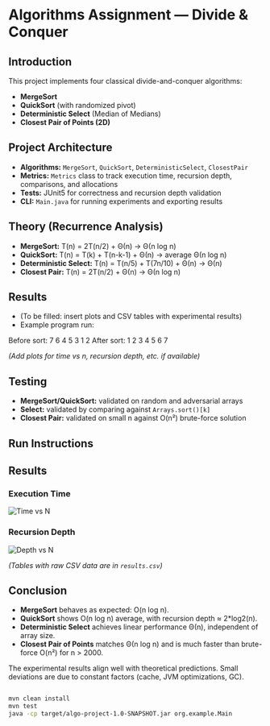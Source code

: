 # Algorithms Assignment — Divide & Conquer

## Introduction
This project implements four classical divide-and-conquer algorithms:
- **MergeSort**
- **QuickSort** (with randomized pivot)
- **Deterministic Select** (Median of Medians)
- **Closest Pair of Points (2D)**

## Project Architecture
- **Algorithms:** `MergeSort`, `QuickSort`, `DeterministicSelect`, `ClosestPair`
- **Metrics:** `Metrics` class to track execution time, recursion depth, comparisons, and allocations
- **Tests:** JUnit5 for correctness and recursion depth validation
- **CLI:** `Main.java` for running experiments and exporting results

## Theory (Recurrence Analysis)
- **MergeSort:** T(n) = 2T(n/2) + Θ(n) → Θ(n log n)
- **QuickSort:** T(n) = T(k) + T(n-k-1) + Θ(n) → average Θ(n log n)
- **Deterministic Select:** T(n) = T(n/5) + T(7n/10) + Θ(n) → Θ(n)
- **Closest Pair:** T(n) = 2T(n/2) + Θ(n) → Θ(n log n)

## Results
- (To be filled: insert plots and CSV tables with experimental results)
- Example program run:  

Before sort: 7 6 4 5 3 1 2
After sort: 1 2 3 4 5 6 7


*(Add plots for time vs n, recursion depth, etc. if available)*

## Testing
- **MergeSort/QuickSort:** validated on random and adversarial arrays
- **Select:** validated by comparing against `Arrays.sort()[k]`
- **Closest Pair:** validated on small n against O(n²) brute-force solution

## Run Instructions
## Results

### Execution Time
![Time vs N](docs/time_vs_n.png)

### Recursion Depth
![Depth vs N](docs/depth_vs_n.png)

*(Tables with raw CSV data are in `results.csv`)*
## Conclusion
- **MergeSort** behaves as expected: O(n log n).
- **QuickSort** shows O(n log n) average, with recursion depth ≈ 2*log2(n).
- **Deterministic Select** achieves linear performance Θ(n), independent of array size.
- **Closest Pair of Points** matches Θ(n log n) and is much faster than brute-force O(n²) for n > 2000.

The experimental results align well with theoretical predictions. Small deviations are due to constant factors (cache, JVM optimizations, GC).

```bash

mvn clean install
mvn test
java -cp target/algo-project-1.0-SNAPSHOT.jar org.example.Main


